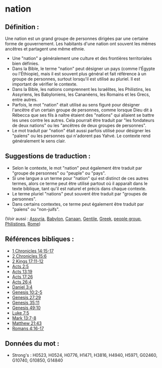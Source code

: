 # nation

## Définition :

Une nation est un grand groupe de personnes dirigées par une certaine forme de gouvernement. Les habitants d'une nation ont souvent les mêmes ancêtres et partagent une même ethnie.

* Une "nation" a généralement une culture et des frontières territoriales bien définies.
* Dans la Bible, le terme "nation" peut désigner un pays (comme l'Égypte ou l'Éthiopie), mais il est souvent plus général et fait référence à un groupe de personnes, surtout lorsqu'il est utilisé au pluriel. Il est important de vérifier le contexte.
* Dans la Bible, les nations comprennent les Israélites, les Philistins, les Assyriens, les Babyloniens, les Cananéens, les Romains et les Grecs, entre autres.
* Parfois, le mot "nation" était utilisé au sens figuré pour désigner l'ancêtre d'un certain groupe de personnes, comme lorsque Dieu dit à Rébecca que ses fils à naître étaient des "nations" qui allaient se battre les unes contre les autres. Cela pourrait être traduit par "les fondateurs de deux nations" ou les "ancêtres de deux groupes de personnes".
* Le mot traduit par "nation" était aussi parfois utilisé pour désigner les "païens" ou les personnes qui n'adorent pas Yahvé. Le contexte rend généralement le sens clair.

## Suggestions de traduction :

* Selon le contexte, le mot "nation" peut également être traduit par "groupe de personnes" ou "peuple" ou "pays".
* Si une langue a un terme pour "nation" qui est distinct de ces autres termes, alors ce terme peut être utilisé partout où il apparaît dans le texte biblique, tant qu'il est naturel et précis dans chaque contexte.
* Le terme pluriel "nations" peut souvent être traduit par "groupes de personnes".
* Dans certains contextes, ce terme peut également être traduit par "païens" ou "non-juifs".

(Voir aussi : [Assyria](../names/assyria.md), [Babylon](../names/babylon.md), [Canaan](../names/canaan.md), [Gentile](../kt/gentile.md), [Greek](../names/greek.md), [people group](../other/peoplegroup.md), [Philistines](../names/philistines.md), [Rome](../names/rome.md))

## Références bibliques :

* [1 Chronicles 14:15-17](rc://en/tn/help/1ch/14/15)
* [2 Chronicles 15:6](rc://en/tn/help/2ch/15/06)
* [2 Kings 17:11-12](rc://en/tn/help/2ki/17/11)
* [Acts 2:5](rc://en/tn/help/act/02/05)
* [Acts 13:19](rc://en/tn/help/act/13/19)
* [Acts 17:26](rc://en/tn/help/act/17/26)
* [Acts 26:4](rc://en/tn/help/act/26/04)
* [Daniel 3:4](rc://en/tn/help/dan/03/04)
* [Genesis 10:2-5](rc://en/tn/help/gen/10/02)
* [Genesis 27:29](rc://en/tn/help/gen/27/29)
* [Genesis 35:11](rc://en/tn/help/gen/35/11)
* [Genesis 49:10](rc://en/tn/help/gen/49/10)
* [Luke 7:5](rc://en/tn/help/luk/07/05)
* [Mark 13:7-8](rc://en/tn/help/mrk/13/07)
* [Matthew 21:43](rc://en/tn/help/mat/21/43)
* [Romans 4:16-17](rc://en/tn/help/rom/04/16)

## Données du mot :

* Strong's : H0523, H0524, H0776, H1471, H3816, H4940, H5971, G02460, G10740, G10850, G14840
